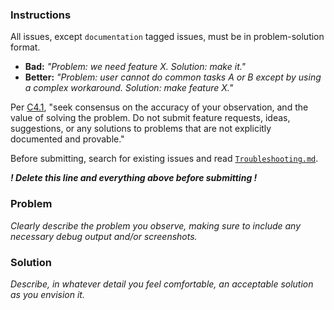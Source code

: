 ### Instructions

All issues, except `documentation` tagged issues, must be in problem-solution format.

- **Bad:** _"Problem: we need feature X. Solution: make it."_
- **Better:** _"Problem: user cannot do common tasks A or B except by using a complex workaround. Solution: make feature X."_

Per [C4.1](https://rfc.zeromq.org/spec:42/C4/), "seek consensus on the accuracy of your observation, and the value of solving the problem. Do not submit feature requests, ideas, suggestions, or any solutions to problems that are not explicitly documented and provable."

Before submitting, search for existing issues and read [`Troubleshooting.md`](docs/Troubleshooting.md).

***! Delete this line and everything above before submitting !***

### Problem

*Clearly describe the problem you observe, making sure to include any necessary debug output and/or screenshots.*

### Solution

*Describe, in whatever detail you feel comfortable, an acceptable solution as you envision it.*
